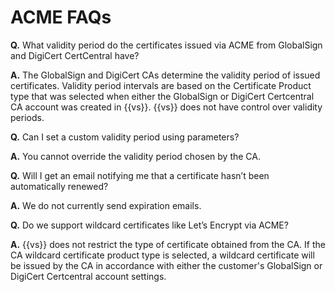 # ACME FAQs

**Q.** What validity period do the certificates issued via ACME from GlobalSign and DigiCert CertCentral have? 

**A.** The GlobalSign and DigiCert CAs determine the validity period of issued certificates. Validity period intervals are based on the Certificate Product type that was selected when either the GlobalSign or DigiCert Certcentral CA account was created in {{vs}}. {{vs}} does not have control over validity periods.

**Q.** Can I set a custom validity period using parameters?

**A.** You cannot override the validity period chosen by the CA.

**Q.** Will I get an email notifying me that a certificate hasn’t been automatically renewed? 

**A.** We do not currently send expiration emails.

**Q.** Do we support wildcard certificates like Let’s Encrypt via ACME?

**A.** {{vs}} does not restrict the type of certificate obtained from the CA. If the CA wildcard certificate product type is selected, a wildcard certificate will be issued by the CA in accordance with either the customer's GlobalSign or DigiCert Certcentral account settings.

